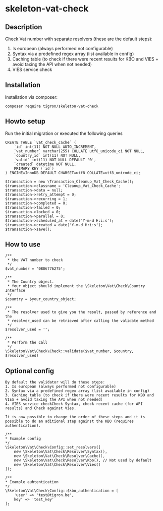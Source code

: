 # skeleton-vat-check

## Description

Check Vat number with separate resolvers (these are the default steps):
1. Is european (always performed not configurable)
2. Syntax via a predefined regex array (list available in config)
3. Caching table (to check if there were recent results for KBO and VIES + avoid taxing the API when not needed)
4. VIES service check

## Installation

Installation via composer:

    composer require tigron/skeleton-vat-check

## Howto setup

Run the initial migration or executed the following queries

	CREATE TABLE `vat_check_cache` (
  		`id` int(11) NOT NULL AUTO_INCREMENT,
  		`vat_number` varchar(255) COLLATE utf8_unicode_ci NOT NULL,
  		`country_id` int(11) NOT NULL,
  		`valid` int(11) NOT NULL DEFAULT '0',
  		`created` datetime NOT NULL,
  		PRIMARY KEY (`id`)
	) ENGINE=InnoDB DEFAULT CHARSET=utf8 COLLATE=utf8_unicode_ci;

	$transaction = new \Transaction_Cleanup_Vat_Check_Cache();
	$transaction->classname = 'Cleanup_Vat_Check_Cache';
	$transaction->data = null;
	$transaction->retry_attempt = 0;
	$transaction->recurring = 1;
	$transaction->completed = 0;
	$transaction->failed = 0;
	$transaction->locked = 0;
	$transaction->parallel = 0;
	$transaction->scheduled_at = date('Y-m-d H:i:s');
	$transaction->created = date('Y-m-d H:i:s');
	$transaction->save();

## How to use

	/**
	 * the VAT number to check
	 */
	$vat_number = '0886776275';

	/**
	 * The Country object.
	 * Your object should implement the \Skeleton\Vat\Check\Country Interface
	 */
	$country = $your_country_object;

	/**
	 * The resolver used to give you the result, passed by reference and the
	 * resolver_used can be retrieved after calling the validate method
	 */
	$resolver_used = '';

	/**
	 * Perform the call
	 */
    \Skeleton\Vat\Check\Check::validate($vat_number, $country, $resolver_used)

## Optional config

	By default the validator will do these steps:
	1. Is european (always performed not configurable)
	2. Syntax via a predefined regex array (list available in config)
	3. Caching table (to check if there were recent results for KBO and VIES + avoid taxing the API when not needed)
	4. VIES service checkCheck Syntax, check recent cache (for API results) and Check against Vies.

	It is now possible to change the order of these steps and it is possible to do an aditional step against the KBO (requires authentication).

	/**
	* Example config
	*/
	\Skeleton\Vat\Check\Config::set_resolvers([
		new \Skeleton\Vat\Check\Resolver\Syntax(),
		new \Skeleton\Vat\Check\Resolver\Cache(),
		new \Skeleton\Vat\Check\Resolver\Kbo(), // Not used by default
		new \Skeleton\Vat\Check\Resolver\Vies()
	]);

	/**
	* Example auhtentication
	*/
	\Skeleton\Vat\Check\Config::$kbo_authentication = [
		'user' => 'test@tigron.be',
		key' => 'test_key'
	];



